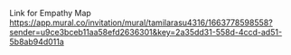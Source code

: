 Link for Empathy Map https://app.mural.co/invitation/mural/tamilarasu4316/1663778598558?sender=u9ce3bceb11aa58efd2636301&key=2a35dd31-558d-4ccd-ad51-5b8ab94d011a
